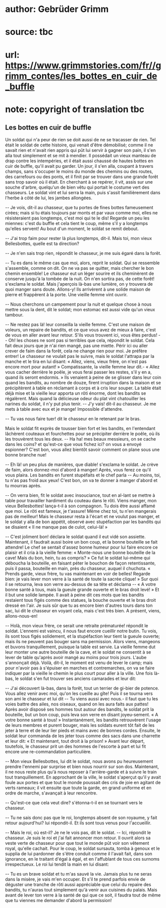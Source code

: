 # author: Gebrüder Grimm
# source: tbc
# url: https://www.grimmstories.com/fr//grimm_contes/les_bottes_en_cuir_de_buffle
# note: copyright of translation tbc

## Les bottes en cuir de buffle 

Un soldat qui n'a peur de rien se doit aussi de ne se tracasser de
rien. Tel était le soldat de cette histoire, qui venait d'être
démobilisé; comme il ne savait rien et n'avait rien appris qui pût lui
servir à gagner son pain, il s'en alla tout simplement et se mit à
mendier. Il possédait un vieux manteau de drap contre les intempéries,
et il était aussi chaussé de hautes bottes en cuir de buffle, qu'il
avait pu garder. Un jour, il s'en alla, coupant à travers champs, sans
s'occuper le moins du monde des chemins ou des routes, des carrefours
ou des ponts, et il finit par se trouver dans une grande forêt sans trop
savoir où il était. En cherchant à se repérer, il vit, assis sur une
souche d'arbre, quelqu'un de bien vêtu qui portait le costume vert des
chasseurs. Le soldat vint et lui serra la main, puis s'assit
familièrement dans l'herbe à côté de lui, les jambes allongées.

-- Je vois, dit-il au chasseur, que tu portes de fines bottes
fameusement cirées; mais si tu étais toujours par monts et par vaux
comme moi, elles ne résisteraient pas longtemps, c'est moi qui te le
dis! Regarde un peu les miennes: c'est du buffle et cela tient le coup,
même s'il y a longtemps qu'elles servent! Au bout d'un moment, le
soldat se remit debout.

-- J'ai trop faim pour rester là plus longtemps, dit-il. Mais toi, mon
vieux Bellesbottes, quelle est ta direction?

-- Je n'en sais trop rien, répondit le chasseur, je me suis égaré dans
la forêt.

-- Tu es dans le même cas que moi, alors, reprit le soldat. Qui se
ressemble s'assemble, comme on dit. On ne va pas se quitter, mais
chercher le bon chemin ensemble! Le chasseur eut un léger sourire et ils
cheminèrent de conserve jusqu'à la tombée de la nuit. On n'en sortira
pas, de cette forêt! s'exclama le soldat. Mais j'aperçois là-bas une
lumière, on y trouvera de quoi manger sans doute. Allons-y! Ils
arrivèrent à une solide maison de pierre et frappèrent à la porte. Une
vieille femme vint ouvrir.

-- Nous cherchons un campement pour la nuit et quelque chose à nous
mettre sous la dent, dit le soldat; mon estomac est aussi vide qu'un
vieux tambour.

-- Ne restez pas là! leur conseilla la vieille femme. C'est une maison
de voleurs, un repaire de bandits, et ce que vous avez de mieux à faire,
c'est de vous en aller avant leur retour. S'ils vous trouvent ici,
vous êtes perdus! -- Oh! les choses ne sont pas si terribles que cela,
répondit le soldat. Cela fait deux jours que je n'ai rien mangé, pas
une miette. Périr ici ou aller crever de faim dans la forêt, cela ne
change rien pour moi. Je préfère entrer! Le chasseur ne voulait pas le
suivre, mais le soldat l'attrapa par la manche et le tira en lui
disant: « Allez, viens, vieux frère, on n'est pas encore mort pour
autant! » Compatissante, la vieille femme leur dit.- « Allez vous cacher
derrière le poêle, je vous ferai passer les restes, s'il y en a, quand
ils seront endormis. » Ils venaient à peine de se glisser dans leur coin
quand les bandits, au nombre de douze, firent irruption dans la maison
et se précipitèrent à table en réclamant à corps et à cris leur souper.
La table était déjà mise et la vieille leur apporta un rôti énorme, dont
les bandits se régalèrent. Mais quand la délicieuse odeur du plat vint
chatouiller les narines du soldat, il n'y put plus tenir. -- J'y vais!
dit-il au chasseur. Je me mets à table avec eux et je mange! Impossible
d'attendre.

-- Tu vas nous faire tuer! dit le chasseur en le retenant par le bras.

Mais le soldat fit exprès de tousser bien fort et les bandits, en
l'entendant lâchèrent couteaux et fourchettes pour se précipiter
derrière le poêle, où ils les trouvèrent tous les deux. -- Ha ha! mes
beaux messieurs, on se cache dans les coins? et qu'est-ce que vous
fichez ici? on vous a envoyé espionner? C'est bon, vous allez bientôt
savoir comment on plane sous une bonne branche nue!

-- Eh là! un peu plus de manières, que diable! s'exclama le soldat. Je
crève de faim, alors donnez-moi d'abord à manger! Après, vous ferez ce
qu'il vous plaira. Les bandits en furent stupéfaits et le chef parla --
Au moins, toi, tu n'as pas froid aux yeux! C'est bon, on va te donner
à manger d'abord et tu mourras après.

-- On verra bien, fit le soldat avec insouciance, tout en al-lant se
mettre à table pour travailler hardiment du couteau dans le rôti. Viens
manger, mon vieux Bellesbottes! lança-t-il à son compagnon. Tu dois être
aussi affamé que moi. Le rôti est fameux, je t'assure! Même chez toi,
tu n'en mangerais pas de meilleur! Mais le chasseur resta à l'écart et
ne voulut pas manger, et le soldat y alla de bon appétit, observé avec
stupéfaction par les bandits qui se disaient « Il ne manque pas de
culot, celui-là! »

-- C'est joliment bon! déclara le soldat quand il eut vidé son
assiette. Maintenant, il faudrait aussi boire un bon coup, et la bonne
bouteille se fait attendre! Le chef se sentait d'assez bonne humeur
pour lui faire encore ce plaisir et il cria à la vieille femme: «
Monte-nous une bonne bouteille de la cave! Mais du bon, hein, tu as
compris? » Ce fut le soldat lui-même qui déboucha la bouteille, en
faisant péter le bouchon de façon retentissante, puis il passa,
bouteille en main, près du chasseur, auquel il chuchota. « Prends garde,
vieux frère, tu vas maintenant en voir de belles! Regarde bien: je vais
lever mon verre à la santé de toute la sacrée clique! » Sur quoi il se
retourna, leva son verre au-dessus de sa tête et déclama -- « A votre
bonne santé à tous, mais la gueule grande ouverte et le bras droit levé!
» Et il but une solide lampée. Il avait à peine dit ces mots que les
bandits restaient tous figés comme des statues, la bouche ouverte et le
bras droit dressé en l'air. Je suis sûr que tu as encore bien d'autres
tours dans ton sac, lui dit le chasseur en voyant cela, mais c'est très
bien. A présent, viens, allons-nous-en!

-- Holà, mon vieux frère, ce serait une retraite prématurée! répondit le
soldat. L'ennemi est vaincu, il nous faut encore cueillir notre butin.
Tu vois, ils sont tous figés solidement, et la stupéfaction leur tient
la gueule ouverte; mais ils ne peuvent pas bouger sans ma permission.
Alors viens, mangeons et buvons tranquillement, puisque la table est
servie. La vieille femme dut leur monter une autre bouteille de la cave,
et le soldat ne consentit à se lever de table qu'après avoir mangé au
moins pour trois jours. L'aube s'annonçait déjà. Voilà, dit-il, le
moment est venu de lever le camp; mais pour n'avoir pas à s'épuiser en
marches et contremarches, on va se faire indiquer par la vieille le
chemin le plus court pour aller à la ville. Une fois là-bas, le soldat
s'en fut trouver ses anciens camarades et leur dit:

-- J'ai découvert là-bas, dans la forêt, tout un terrier de gi-bier de
potence. Vous allez venir avec moi, qu'on les cueille au gîte! Puis il
se tourna vers son ami le chasseur et lui dit -- Tu viens aussi avec
nous.- il faut que tu les voies battre des ailes, nos oiseaux, quand on
les aura faits aux pattes! Après avoir disposé ses hommes tout autour
des bandits, le soldat prit la bouteille, but un bon coup, puis leva son
verre en disant joyeu-sement. « A votre bonne santé à tous! »
Instantanément, les bandits retrouvèrent l'usage de leurs membres et
purent bouger, mais les soldats eurent tôt fait de les jeter à terre et
de leur lier pieds et mains avec de bonnes cordes. Ensuite, le soldat
leur commanda de les jeter tous comme des sacs dans une charrette et
leur dit: « Et maintenant, tout droit à la prison! » Avant leur départ,
toutefois, le chasseur prit un des hommes de l'escorte à part et lui
fit encore une re-commandation particulière.

-- Mon vieux Bellesbottes, lui dit le soldat, nous avons pu heureusement
prendre l'ennemi par surprise et bien nous nourrir sur son dos.
Maintenant, il ne nous reste plus qu'à nous reposer à l'arrière-garde
et à suivre le train tout tranquillement. En approchant de la ville, le
soldat s'aperçut qu'il y avait foule aux portes et que tout le monde
poussait des cris de joie en agitant de verts rameaux; il vit ensuite
que toute la garde, en grand uniforme et en ordre de marche, s'avançait
à leur rencontre.

-- Qu'est-ce que cela veut dire? s'étonna-t-il en se tournant vers le
chasseur.

-- Tu ne sais donc pas que le roi, longtemps absent de son royaume, y
fait retour aujourd'hui? lui répondit-il. Et ils sont tous venus pour
l'accueillir.

-- Mais le roi, où est-il? Je ne le vois pas, dit le soldat. -- Ici,
répondit le chasseur. Je suis le roi et j'ai fait annoncer mon retour.
Il ouvrit alors sa veste verte de chasseur pour que tout le monde pût
voir son vêtement royal, qu'elle cachait. Pour le coup, le soldat
sursauta, tomba à genoux et le supplia de lui pardonner de s'être
conduit comme il l'avait fait, dans son ignorance, en le traitant
d'égal à égal, et en l'affublant de tous ces surnoms irrespectueux. Le
roi lui tendit la main en lui disant:

-- Tu es un brave soldat et tu m'as sauvé la vie. Jamais plus tu ne
seras dans la misère, je vais m'en occuper. Et s'il te prend parfois
envie de déguster une tranche de rôti aussi appréciable que celui du
repaire des bandits, tu n'auras tout simplement qu'à venir aux
cuisines du palais. Mais avant de lever ton verre à la santé de qui que
ce soit, il faudra tout de même que tu viennes me demander d'abord la
permission!
